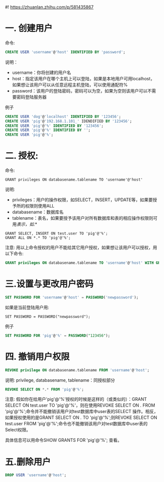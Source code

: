 <!--
 * @Author: AlexZ33 775136985@qq.com
 * @Date: 2022-06-10 16:40:30
 * @LastEditors: AlexZ33 775136985@qq.com
 * @LastEditTime: 2022-11-08 14:19:10
 * @FilePath: /MySQL_lessions/docs/MySQL创建用户与授权.md
 * @Description: 这是默认设置,请设置`customMade`, 打开koroFileHeader查看配置 进行设置: https://github.com/OBKoro1/koro1FileHeader/wiki/%E9%85%8D%E7%BD%AE
-->
#! https://zhuanlan.zhihu.com/p/581435867

# 一. 创建用户

命令:
```sql
CREATE USER 'username'@'host' IDENTIFIED BY 'password';
```

说明：
 
- username：你将创建的用户名
- host：指定该用户在哪个主机上可以登陆，如果是本地用户可用localhost，如果想让该用户可以从任意远程主机登陆，可以使用通配符% 
- password：该用户的登陆密码，密码可以为空，如果为空则该用户可以不需要密码登陆服务器

例子
```sql
CREATE USER 'dog'@'localhost' IDENTIFIED BY '123456';
CREATE USER 'pig'@'192.168.1.101_' IDENDIFIED BY '123456';
CREATE USER 'pig'@'%' IDENTIFIED BY '123456';
CREATE USER 'pig'@'%' IDENTIFIED BY '';
CREATE USER 'pig'@'%';
```
# 二. 授权:

命令:
```
GRANT privileges ON databasename.tablename TO 'username'@'host'
```
说明:
- privileges：用户的操作权限，如SELECT，INSERT，UPDATE等，如果要授予所的权限则使用ALL
- databasename：数据库名
- tablename：表名，如果要授予该用户对所有数据库和表的相应操作权限则可用*表示，如*.*

```mysql
GRANT SELECT, INSERT ON test.user TO 'pig'@'%';
GRANT ALL ON *.* TO 'pig'@'%';
```

注意:
用以上命令授权的用户不能给其它用户授权，如果想让该用户可以授权，用以下命令:

```sql
GRANT privileges ON databasename.tablename TO 'username'@'host' WITH GRANT OPTION;
```

# 三.设置与更改用户密码

```sql
SET PASSWORD FOR 'username'@'host' = PASSWORD('newpassword');
```

如果是当前登陆用户用:

```
SET PASSWORD = PASSWORD("newpassword");
```

例子

```sql
SET PASSWORD FOR 'pig'@'%' = PASSWORD("123456");
```

# 四. 撤销用户权限

```sql
REVOKE privilege ON databasename.tablename FROM 'username'@'host';
```
说明:
privilege, databasename, tablename：同授权部分

```sql
REVOKE SELECT ON *.* FROM 'pig'@'%';
```

注意:
假如你在给用户'pig'@'%'授权的时候是这样的（或类似的）：GRANT SELECT ON test.user TO 'pig'@'%'，则在使用REVOKE SELECT ON *.* FROM 'pig'@'%';命令并不能撤销该用户对test数据库中user表的SELECT 操作。相反，如果授权使用的是GRANT SELECT ON *.* TO 'pig'@'%';则REVOKE SELECT ON test.user FROM 'pig'@'%';命令也不能撤销该用户对test数据库中user表的Select权限。

具体信息可以用命令SHOW GRANTS FOR 'pig'@'%'; 查看。


# 五.删除用户

```sql
DROP USER 'username'@'host';
```